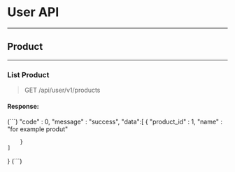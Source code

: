 # User API
---
## Product
---
### List Product
>GET /api/user/v1/products
#### Response:
(```)
	"code" : 0,
	"message" : "success",
	"data":[
	        {
		"product_id" : 1,
		"name" : "for example produt"
	
		}
	]
}
(```)
